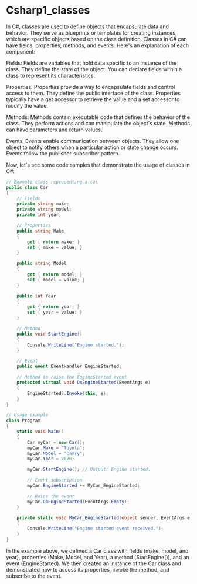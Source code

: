 # Csharp1_classes

In C#, classes are used to define objects that encapsulate data and behavior. They serve as blueprints or templates for creating instances, which are specific objects based on the class definition. Classes in C# can have fields, properties, methods, and events. Here's an explanation of each component:

Fields: Fields are variables that hold data specific to an instance of the class. They define the state of the object. You can declare fields within a class to represent its characteristics.

Properties: Properties provide a way to encapsulate fields and control access to them. They define the public interface of the class. Properties typically have a get accessor to retrieve the value and a set accessor to modify the value.

Methods: Methods contain executable code that defines the behavior of the class. They perform actions and can manipulate the object's state. Methods can have parameters and return values.

Events: Events enable communication between objects. They allow one object to notify others when a particular action or state change occurs. Events follow the publisher-subscriber pattern.

Now, let's see some code samples that demonstrate the usage of classes in C#:

```csharp
// Example class representing a car
public class Car
{
    // Fields
    private string make;
    private string model;
    private int year;

    // Properties
    public string Make
    {
        get { return make; }
        set { make = value; }
    }

    public string Model
    {
        get { return model; }
        set { model = value; }
    }

    public int Year
    {
        get { return year; }
        set { year = value; }
    }

    // Method
    public void StartEngine()
    {
        Console.WriteLine("Engine started.");
    }

    // Event
    public event EventHandler EngineStarted;

    // Method to raise the EngineStarted event
    protected virtual void OnEngineStarted(EventArgs e)
    {
        EngineStarted?.Invoke(this, e);
    }
}

// Usage example
class Program
{
    static void Main()
    {
        Car myCar = new Car();
        myCar.Make = "Toyota";
        myCar.Model = "Camry";
        myCar.Year = 2020;

        myCar.StartEngine(); // Output: Engine started.

        // Event subscription
        myCar.EngineStarted += MyCar_EngineStarted;

        // Raise the event
        myCar.OnEngineStarted(EventArgs.Empty);
    }

    private static void MyCar_EngineStarted(object sender, EventArgs e)
    {
        Console.WriteLine("Engine started event received.");
    }
}
```

In the example above, we defined a Car class with fields (make, model, and year), properties (Make, Model, and Year), a method (StartEngine()), and an event (EngineStarted). We then created an instance of the Car class and demonstrated how to access its properties, invoke the method, and subscribe to the event.

